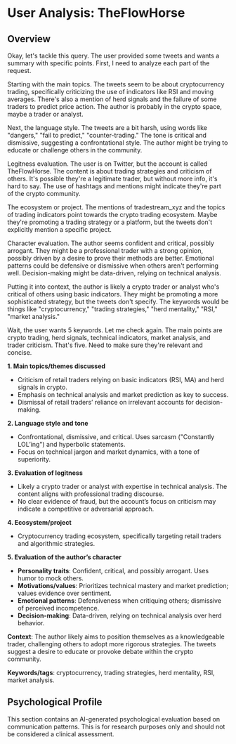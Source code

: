 # User Analysis: TheFlowHorse

## Overview

<think>
Okay, let's tackle this query. The user provided some tweets and wants a summary with specific points. First, I need to analyze each part of the request.

Starting with the main topics. The tweets seem to be about cryptocurrency trading, specifically criticizing the use of indicators like RSI and moving averages. There's also a mention of herd signals and the failure of some traders to predict price action. The author is probably in the crypto space, maybe a trader or analyst.

Next, the language style. The tweets are a bit harsh, using words like "dangers," "fail to predict," "counter-trading." The tone is critical and dismissive, suggesting a confrontational style. The author might be trying to educate or challenge others in the community.

Legitness evaluation. The user is on Twitter, but the account is called TheFlowHorse. The content is about trading strategies and criticism of others. It's possible they're a legitimate trader, but without more info, it's hard to say. The use of hashtags and mentions might indicate they're part of the crypto community.

The ecosystem or project. The mentions of tradestream_xyz and the topics of trading indicators point towards the crypto trading ecosystem. Maybe they're promoting a trading strategy or a platform, but the tweets don't explicitly mention a specific project.

Character evaluation. The author seems confident and critical, possibly arrogant. They might be a professional trader with a strong opinion, possibly driven by a desire to prove their methods are better. Emotional patterns could be defensive or dismissive when others aren't performing well. Decision-making might be data-driven, relying on technical analysis.

Putting it into context, the author is likely a crypto trader or analyst who's critical of others using basic indicators. They might be promoting a more sophisticated strategy, but the tweets don't specify. The keywords would be things like "cryptocurrency," "trading strategies," "herd mentality," "RSI," "market analysis."

Wait, the user wants 5 keywords. Let me check again. The main points are crypto trading, herd signals, technical indicators, market analysis, and trader criticism. That's five. Need to make sure they're relevant and concise.
</think>

**1. Main topics/themes discussed**  
- Criticism of retail traders relying on basic indicators (RSI, MA) and herd signals in crypto.  
- Emphasis on technical analysis and market prediction as key to success.  
- Dismissal of retail traders’ reliance on irrelevant accounts for decision-making.  

**2. Language style and tone**  
- Confrontational, dismissive, and critical. Uses sarcasm ("Constantly LOL’ing") and hyperbolic statements.  
- Focus on technical jargon and market dynamics, with a tone of superiority.  

**3. Evaluation of legitness**  
- Likely a crypto trader or analyst with expertise in technical analysis. The content aligns with professional trading discourse.  
- No clear evidence of fraud, but the account’s focus on criticism may indicate a competitive or adversarial approach.  

**4. Ecosystem/project**  
- Cryptocurrency trading ecosystem, specifically targeting retail traders and algorithmic strategies.  

**5. Evaluation of the author’s character**  
- **Personality traits**: Confident, critical, and possibly arrogant. Uses humor to mock others.  
- **Motivations/values**: Prioritizes technical mastery and market prediction; values evidence over sentiment.  
- **Emotional patterns**: Defensiveness when critiquing others; dismissive of perceived incompetence.  
- **Decision-making**: Data-driven, relying on technical analysis over herd behavior.  

**Context**: The author likely aims to position themselves as a knowledgeable trader, challenging others to adopt more rigorous strategies. The tweets suggest a desire to educate or provoke debate within the crypto community.  

**Keywords/tags**: cryptocurrency, trading strategies, herd mentality, RSI, market analysis.

## Psychological Profile

This section contains an AI-generated psychological evaluation based on communication patterns. This is for research purposes only and should not be considered a clinical assessment.